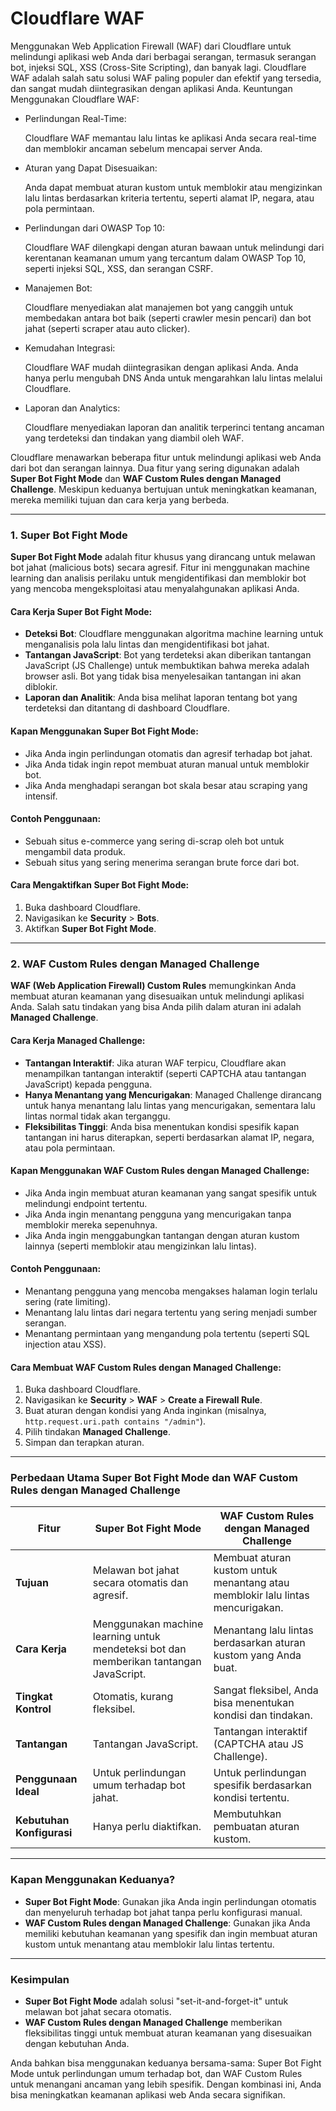 # Cloudflare WAF

Menggunakan Web Application Firewall (WAF) dari Cloudflare untuk melindungi
aplikasi web Anda dari berbagai serangan, termasuk serangan bot, injeksi SQL,
XSS (Cross-Site Scripting), dan banyak lagi. Cloudflare WAF adalah salah satu
solusi WAF paling populer dan efektif yang tersedia, dan sangat mudah
diintegrasikan dengan aplikasi Anda. Keuntungan Menggunakan Cloudflare WAF:

- Perlindungan Real-Time:

  Cloudflare WAF memantau lalu lintas ke aplikasi Anda secara real-time dan
  memblokir ancaman sebelum mencapai server Anda.

- Aturan yang Dapat Disesuaikan:

  Anda dapat membuat aturan kustom untuk memblokir atau mengizinkan lalu lintas
  berdasarkan kriteria tertentu, seperti alamat IP, negara, atau pola
  permintaan.

- Perlindungan dari OWASP Top 10:

  Cloudflare WAF dilengkapi dengan aturan bawaan untuk melindungi dari
  kerentanan keamanan umum yang tercantum dalam OWASP Top 10, seperti injeksi
  SQL, XSS, dan serangan CSRF.

- Manajemen Bot:

  Cloudflare menyediakan alat manajemen bot yang canggih untuk membedakan antara
  bot baik (seperti crawler mesin pencari) dan bot jahat (seperti scraper atau
  auto clicker).

- Kemudahan Integrasi:

  Cloudflare WAF mudah diintegrasikan dengan aplikasi Anda. Anda hanya perlu
  mengubah DNS Anda untuk mengarahkan lalu lintas melalui Cloudflare.

- Laporan dan Analytics:

  Cloudflare menyediakan laporan dan analitik terperinci tentang ancaman yang
  terdeteksi dan tindakan yang diambil oleh WAF.

Cloudflare menawarkan beberapa fitur untuk melindungi aplikasi web Anda dari bot
dan serangan lainnya. Dua fitur yang sering digunakan adalah **Super Bot Fight
Mode** dan **WAF Custom Rules dengan Managed Challenge**. Meskipun keduanya
bertujuan untuk meningkatkan keamanan, mereka memiliki tujuan dan cara kerja
yang berbeda.

---

### **1. Super Bot Fight Mode**

**Super Bot Fight Mode** adalah fitur khusus yang dirancang untuk melawan bot
jahat (malicious bots) secara agresif. Fitur ini menggunakan machine learning
dan analisis perilaku untuk mengidentifikasi dan memblokir bot yang mencoba
mengeksploitasi atau menyalahgunakan aplikasi Anda.

#### **Cara Kerja Super Bot Fight Mode**:

- **Deteksi Bot**: Cloudflare menggunakan algoritma machine learning untuk
  menganalisis pola lalu lintas dan mengidentifikasi bot jahat.
- **Tantangan JavaScript**: Bot yang terdeteksi akan diberikan tantangan
  JavaScript (JS Challenge) untuk membuktikan bahwa mereka adalah browser asli.
  Bot yang tidak bisa menyelesaikan tantangan ini akan diblokir.
- **Laporan dan Analitik**: Anda bisa melihat laporan tentang bot yang
  terdeteksi dan ditantang di dashboard Cloudflare.

#### **Kapan Menggunakan Super Bot Fight Mode**:

- Jika Anda ingin perlindungan otomatis dan agresif terhadap bot jahat.
- Jika Anda tidak ingin repot membuat aturan manual untuk memblokir bot.
- Jika Anda menghadapi serangan bot skala besar atau scraping yang intensif.

#### **Contoh Penggunaan**:

- Sebuah situs e-commerce yang sering di-scrap oleh bot untuk mengambil data
  produk.
- Sebuah situs yang sering menerima serangan brute force dari bot.

#### **Cara Mengaktifkan Super Bot Fight Mode**:

1. Buka dashboard Cloudflare.
2. Navigasikan ke **Security** > **Bots**.
3. Aktifkan **Super Bot Fight Mode**.

---

### **2. WAF Custom Rules dengan Managed Challenge**

**WAF (Web Application Firewall) Custom Rules** memungkinkan Anda membuat aturan
keamanan yang disesuaikan untuk melindungi aplikasi Anda. Salah satu tindakan
yang bisa Anda pilih dalam aturan ini adalah **Managed Challenge**.

#### **Cara Kerja Managed Challenge**:

- **Tantangan Interaktif**: Jika aturan WAF terpicu, Cloudflare akan menampilkan
  tantangan interaktif (seperti CAPTCHA atau tantangan JavaScript) kepada
  pengguna.
- **Hanya Menantang yang Mencurigakan**: Managed Challenge dirancang untuk hanya
  menantang lalu lintas yang mencurigakan, sementara lalu lintas normal tidak
  akan terganggu.
- **Fleksibilitas Tinggi**: Anda bisa menentukan kondisi spesifik kapan
  tantangan ini harus diterapkan, seperti berdasarkan alamat IP, negara, atau
  pola permintaan.

#### **Kapan Menggunakan WAF Custom Rules dengan Managed Challenge**:

- Jika Anda ingin membuat aturan keamanan yang sangat spesifik untuk melindungi
  endpoint tertentu.
- Jika Anda ingin menantang pengguna yang mencurigakan tanpa memblokir mereka
  sepenuhnya.
- Jika Anda ingin menggabungkan tantangan dengan aturan kustom lainnya (seperti
  memblokir atau mengizinkan lalu lintas).

#### **Contoh Penggunaan**:

- Menantang pengguna yang mencoba mengakses halaman login terlalu sering (rate
  limiting).
- Menantang lalu lintas dari negara tertentu yang sering menjadi sumber
  serangan.
- Menantang permintaan yang mengandung pola tertentu (seperti SQL injection atau
  XSS).

#### **Cara Membuat WAF Custom Rules dengan Managed Challenge**:

1. Buka dashboard Cloudflare.
2. Navigasikan ke **Security** > **WAF** > **Create a Firewall Rule**.
3. Buat aturan dengan kondisi yang Anda inginkan (misalnya,
   `http.request.uri.path contains "/admin"`).
4. Pilih tindakan **Managed Challenge**.
5. Simpan dan terapkan aturan.

---

### **Perbedaan Utama Super Bot Fight Mode dan WAF Custom Rules dengan Managed Challenge**

| Fitur                     | Super Bot Fight Mode                                                                   | WAF Custom Rules dengan Managed Challenge                                      |
| ------------------------- | -------------------------------------------------------------------------------------- | ------------------------------------------------------------------------------ |
| **Tujuan**                | Melawan bot jahat secara otomatis dan agresif.                                         | Membuat aturan kustom untuk menantang atau memblokir lalu lintas mencurigakan. |
| **Cara Kerja**            | Menggunakan machine learning untuk mendeteksi bot dan memberikan tantangan JavaScript. | Menantang lalu lintas berdasarkan aturan kustom yang Anda buat.                |
| **Tingkat Kontrol**       | Otomatis, kurang fleksibel.                                                            | Sangat fleksibel, Anda bisa menentukan kondisi dan tindakan.                   |
| **Tantangan**             | Tantangan JavaScript.                                                                  | Tantangan interaktif (CAPTCHA atau JS Challenge).                              |
| **Penggunaan Ideal**      | Untuk perlindungan umum terhadap bot jahat.                                            | Untuk perlindungan spesifik berdasarkan kondisi tertentu.                      |
| **Kebutuhan Konfigurasi** | Hanya perlu diaktifkan.                                                                | Membutuhkan pembuatan aturan kustom.                                           |

---

### **Kapan Menggunakan Keduanya?**

- **Super Bot Fight Mode**: Gunakan jika Anda ingin perlindungan otomatis dan
  menyeluruh terhadap bot jahat tanpa perlu konfigurasi manual.
- **WAF Custom Rules dengan Managed Challenge**: Gunakan jika Anda memiliki
  kebutuhan keamanan yang spesifik dan ingin membuat aturan kustom untuk
  menantang atau memblokir lalu lintas tertentu.

---

### **Kesimpulan**

- **Super Bot Fight Mode** adalah solusi "set-it-and-forget-it" untuk melawan
  bot jahat secara otomatis.
- **WAF Custom Rules dengan Managed Challenge** memberikan fleksibilitas tinggi
  untuk membuat aturan keamanan yang disesuaikan dengan kebutuhan Anda.

Anda bahkan bisa menggunakan keduanya bersama-sama: Super Bot Fight Mode untuk
perlindungan umum terhadap bot, dan WAF Custom Rules untuk menangani ancaman
yang lebih spesifik. Dengan kombinasi ini, Anda bisa meningkatkan keamanan
aplikasi web Anda secara signifikan.
